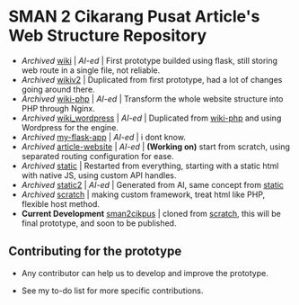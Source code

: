 # SMAN 2 Cikarang Pusat Article's Web Structure Repository

- *Archived* [wiki](/wiki/) | *AI-ed* | First prototype builded using flask, still storing web route in a single file, not reliable.
- *Archived* [wikiv2](./wikiv2/) | Duplicated from first prototype, had a lot of changes going around there.
- *Archived* [wiki-php](/wiki-php/) | *AI-ed* | Transform the whole website structure into PHP through Nginx.
- *Archived* [wiki_wordpress](/wikiv2_wordpress/) | *AI-ed* | Duplicated from [wiki-php](/wiki-php/) and using Wordpress for the engine.
- *Archived* [my-flask-app](/my-flask-app/) | *AI-ed* | i dont know.
- *Archived* [article-website](/article-website/) | *AI-ed* | **(Working on)** start from scratch, using separated routing configuration for ease.
- *Archived* [static](/static/) | Restarted from everything, starting with a static html with native JS, using custom API handles.
- *Archived* [static2](/static2/) | *AI-ed* | Generated from AI, same concept from [static](/static/)
- *Archived* [scratch](/scratch/) | making custom framework, treat html like PHP, flexible host method.
- **Current Development** [sman2cikpus](/sman2cikpus/) | cloned from [scratch](/scratch/), this will be final prototype, and soon to be published.


## Contributing for the prototype

- Any contributor can help us to develop and improve the prototype.

- See my to-do list for more specific contributions.
